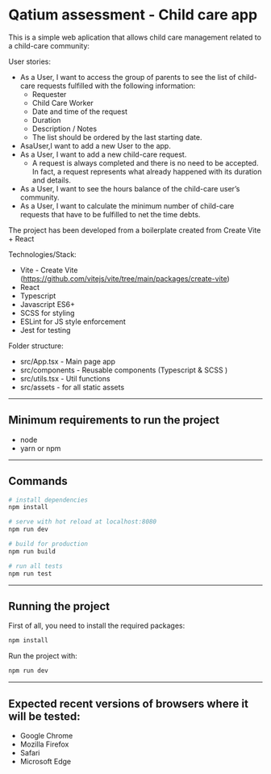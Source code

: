 
# Qatium assessment - Child care app

This is a simple web aplication that allows child care management related to a child-care community:

User stories:

* As a User, I want to access the group of parents to see the list of child-care requests fulfilled with the following information:
    * Requester
    * Child Care Worker
    * Date and time of the request
    * Duration
    * Description / Notes
    * The list should be ordered by the last starting date.
* AsaUser,I want to add a new User to the app.
* As a User, I want to add a new child-care request.
    * A request is always completed and there is no need to be accepted. In fact, a request represents what already happened with its duration and details.
* As a User, I want to see the hours balance of the child-care user’s community.
* As a User, I want to calculate the minimum number of child-care requests that have to be fulfilled to net the time debts.

The project has been developed from a boilerplate created from Create Vite + React

Technologies/Stack:

* Vite - Create Vite (https://github.com/vitejs/vite/tree/main/packages/create-vite)
* React
* Typescript
* Javascript ES6+
* SCSS for styling
* ESLint for JS style enforcement
* Jest for testing


Folder structure:

* src/App.tsx - Main page app
* src/components - Reusable components (Typescript & SCSS )
* src/utils.tsx - Util functions
* src/assets - for all static assets


---
## Minimum requirements to run the project
* node
* yarn or npm

---
## Commands

``` bash
# install dependencies
npm install

# serve with hot reload at localhost:8080
npm run dev

# build for production
npm run build

# run all tests
npm run test

```


---
## Running the project

First of all, you need to install the required packages:

``` bash
npm install
```

Run the project with:

``` bash
npm run dev
```

---
## Expected recent versions of browsers where it will be tested:
* Google Chrome
* Mozilla Firefox
* Safari
* Microsoft Edge
